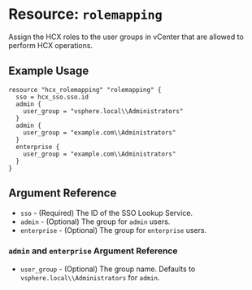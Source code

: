 # Resource: `rolemapping`

Assign the HCX roles to the user groups in vCenter that are allowed to perform
HCX operations.

## Example Usage

```hcl
resource "hcx_rolemapping" "rolemapping" {
  sso = hcx_sso.sso.id
  admin {
    user_group = "vsphere.local\\Administrators"
  }
  admin {
    user_group = "example.com\\Administrators"
  }
  enterprise {
    user_group = "example.com\\Administrators"
  }
}
```

## Argument Reference

* `sso` - (Required) The ID of the SSO Lookup Service.
* `admin` - (Optional) The group for `admin` users.
* `enterprise` - (Optional) The group for `enterprise` users.

### `admin` and `enterprise` Argument Reference

* `user_group` - (Optional) The group name. Defaults to `vsphere.local\\Administrators` for `admin`.
